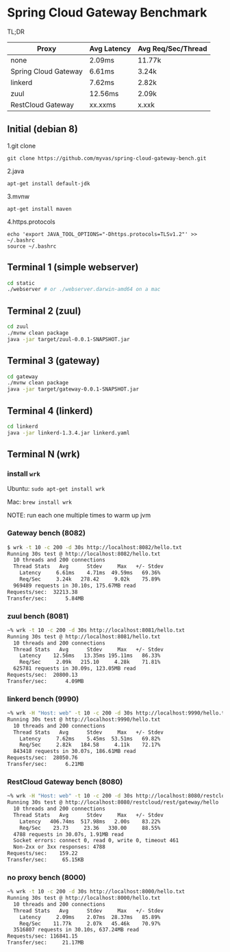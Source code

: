 Spring Cloud Gateway Benchmark
=======

TL;DR

Proxy | Avg Latency | Avg Req/Sec/Thread
-- | -- | -- 
none | 2.09ms | 11.77k
Spring Cloud Gateway | 6.61ms | 3.24k
linkerd | 7.62ms | 2.82k
zuul | 12.56ms | 2.09k
RestCloud Gateway | xx.xxms | x.xxk

## Initial (debian 8)
1.git clone
```
git clone https://github.com/myvas/spring-cloud-gateway-bench.git
```
2.java
```
apt-get install default-jdk
```
3.mvnw
```
apt-get install maven
```
4.https.protocols
```
echo 'export JAVA_TOOL_OPTIONS="-Dhttps.protocols=TLSv1.2"' >> ~/.bashrc
source ~/.bashrc
```

## Terminal 1 (simple webserver)

```bash
cd static
./webserver # or ./webserver.darwin-amd64 on a mac
```

## Terminal 2 (zuul)
```bash
cd zuul
./mvnw clean package
java -jar target/zuul-0.0.1-SNAPSHOT.jar 
```

## Terminal 3 (gateway)
```bash
cd gateway
./mvnw clean package
java -jar target/gateway-0.0.1-SNAPSHOT.jar 
```

## Terminal 4 (linkerd)
```bash
cd linkerd
java -jar linkerd-1.3.4.jar linkerd.yaml
```

## Terminal N (wrk)

### install `wrk`
Ubuntu: `sudo apt-get install wrk`

Mac: `brew install wrk`

NOTE: run each one multiple times to warm up jvm

### Gateway bench (8082)
```bash
$ wrk -t 10 -c 200 -d 30s http://localhost:8082/hello.txt
Running 30s test @ http://localhost:8082/hello.txt
  10 threads and 200 connections
  Thread Stats   Avg      Stdev     Max   +/- Stdev
    Latency     6.61ms    4.71ms  49.59ms   69.36%
    Req/Sec     3.24k   278.42     9.02k    75.89%
  969489 requests in 30.10s, 175.67MB read
Requests/sec:  32213.38
Transfer/sec:      5.84MB

```

### zuul bench (8081)
```bash
~% wrk -t 10 -c 200 -d 30s http://localhost:8081/hello.txt
Running 30s test @ http://localhost:8081/hello.txt
  10 threads and 200 connections
  Thread Stats   Avg      Stdev     Max   +/- Stdev
    Latency    12.56ms   13.35ms 195.11ms   86.33%
    Req/Sec     2.09k   215.10     4.28k    71.81%
  625781 requests in 30.09s, 123.05MB read
Requests/sec:  20800.13
Transfer/sec:      4.09MB
```

### linkerd bench (9990)
```bash
~% wrk -H "Host: web" -t 10 -c 200 -d 30s http://localhost:9990/hello.txt
Running 30s test @ http://localhost:9990/hello.txt
  10 threads and 200 connections
  Thread Stats   Avg      Stdev     Max   +/- Stdev
    Latency     7.62ms    5.45ms  53.51ms   69.82%
    Req/Sec     2.82k   184.58     4.11k    72.17%
  843418 requests in 30.07s, 186.61MB read
Requests/sec:  28050.76
Transfer/sec:      6.21MB
```

### RestCloud Gateway bench (8080)
```bash
~% wrk -H "Host: web" -t 10 -c 200 -d 30s http://localhost:8080/restcloud/rest/gateway/hello
Running 30s test @ http://localhost:8080/restcloud/rest/gateway/hello
  10 threads and 200 connections
  Thread Stats   Avg      Stdev     Max   +/- Stdev
    Latency   406.74ms  517.98ms   2.00s    83.22%
    Req/Sec    23.73     23.36   330.00     88.55%
  4788 requests in 30.07s, 1.91MB read
  Socket errors: connect 0, read 0, write 0, timeout 461
  Non-2xx or 3xx responses: 4788
Requests/sec:    159.22
Transfer/sec:     65.15KB
```

### no proxy bench (8000)
```bash
~% wrk -t 10 -c 200 -d 30s http://localhost:8000/hello.txt
Running 30s test @ http://localhost:8000/hello.txt
  10 threads and 200 connections
  Thread Stats   Avg      Stdev     Max   +/- Stdev
    Latency     2.09ms    2.07ms  28.37ms   85.89%
    Req/Sec    11.77k     2.07k   45.46k    70.97%
  3516807 requests in 30.10s, 637.24MB read
Requests/sec: 116841.15
Transfer/sec:     21.17MB
```
